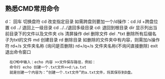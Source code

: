 ## 熟悉CMD常用命令
d： 回车 切换盘符
cd 改变指定目录
如需跨盘则要加一个/d操作：cd /d +跨盘位置
cd ../ 退回上一级目录 cd ../../退回多级目录
cd: 退回到根目录
dir 显示列出当前目录下的文件以及文件夹
cls 清屏操作
del 删除文件 del .*txt 删除所有后缀名子为txt的文件
md 创建目录
rd 删除目录
如删除的文件夹中有内容，则需加/s操作符
rd+/s 文件夹名称 (询问是否删除)
rd+/q+/s 文件夹名称(不询问直接删除)
exit 退出命令窗口
```
  在CMD中输入：echo 内容 >>文件保存路径，例如：
  命令行 echo 创建一个.txt文件>>d:\a.txt  
  就是创建一个内容为：“创建一个.txt文件”的a.txt文件，将其保存到D盘。
```
